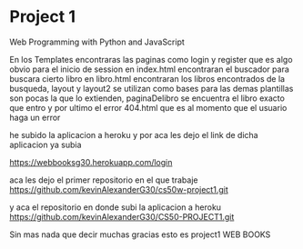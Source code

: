# Project 1

Web Programming with Python and JavaScript

En los Templates encontraras las paginas como login y register que es algo obvio para el
inicio de session en index.html encontraran el buscador para buscara cierto libro
en libro.html encontraran los libros encontrados de la busqueda, layout y layout2 se utilizan como bases para las demas plantillas son pocas la que lo extienden, paginaDelibro se encuentra el libro exacto que entro y por ultimo el error 404.html que es al momento que el usuario haga un error

he subido la aplicacion a heroku y por aca les dejo el link de dicha aplicacion ya subia

https://webbooksg30.herokuapp.com/login

aca les dejo el primer repositorio en el que trabaje 
    https://github.com/kevinAlexanderG30/cs50w-project1.git

y aca el repositorio en donde subi la aplicacion a heroku
    https://github.com/kevinAlexanderG30/CS50-PROJECT1.git

Sin mas nada que decir muchas gracias esto es project1 WEB BOOKS